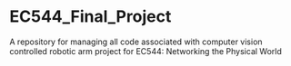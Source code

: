 # EC544_Final_Project
A repository for managing all code associated with computer vision controlled robotic arm project for EC544: Networking the Physical World
